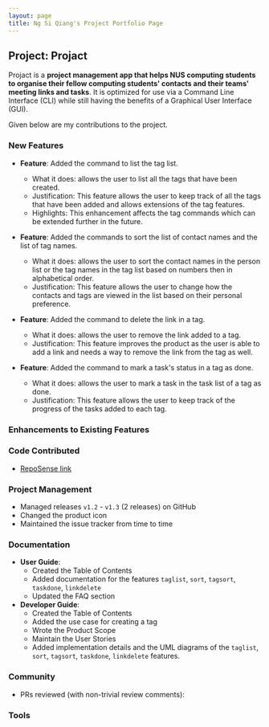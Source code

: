 ```yaml
---
layout: page
title: Ng Si Qiang's Project Portfolio Page
---
```


## Project: Projact

Projact is a **project management app that helps NUS computing students to organise their fellow computing students' contacts and their teams' meeting links and tasks**. It is optimized for use via a Command Line Interface (CLI) while still having the benefits of a Graphical User Interface (GUI).

Given below are my contributions to the project.

### New Features
* **Feature**: Added the command to list the tag list.
  * What it does: allows the user to list all the tags that have been created. 
  * Justification: This feature allows the user to keep track of all the tags that have been added and allows extensions of the tag features.
  * Highlights: This enhancement affects the tag commands which can be extended further in the future.

* **Feature**: Added the commands to sort the list of contact names and the list of tag names.
  * What it does: allows the user to sort the contact names in the person list or the tag names in the tag list based on numbers then in alphabetical order. 
  * Justification: This feature allows the user to change how the contacts and tags are viewed in the list based on their personal preference.
  
* **Feature**: Added the command to delete the link in a tag.
  * What it does: allows the user to remove the link added to a tag.
  * Justification: This feature improves the product as the user is able to add a link and needs a way to remove the link from the tag as well.
  
* **Feature**: Added the command to mark a task's status in a tag as done.
  * What it does: allows the user to mark a task in the task list of a tag as done.
  * Justification: This feature allows the user to keep track of the progress of the tasks added to each tag. 
  
### Enhancements to Existing Features
 
### Code Contributed
* [RepoSense link](https://nus-cs2103-ay2021s1.github.io/tp-dashboard/#breakdown=true&search=siqiang-ng)

### Project Management
* Managed releases `v1.2` - `v1.3` (2 releases) on GitHub
* Changed the product icon 
* Maintained the issue tracker from time to time

### Documentation    
* **User Guide**:
    * Created the Table of Contents
    * Added documentation for the features `taglist`, `sort`, `tagsort`, `taskdone`, `linkdelete`
    * Updated the FAQ section
* **Developer Guide**:
    * Created the Table of Contents
    * Added the use case for creating a tag
    * Wrote the Product Scope
    * Maintain the User Stories
    * Added implementation details and the UML diagrams of the `taglist`, `sort`, `tagsort`, `taskdone`, `linkdelete` features.

### Community    
* PRs reviewed (with non-trivial review comments):

### Tools


